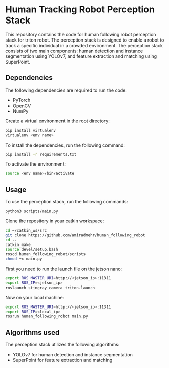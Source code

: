 Human Tracking Robot Perception Stack
=====================================

This repository contains the code for human following robot perception stack for triton robot. The perception stack is designed to enable a robot to track a specific individual in a crowded environment. The perception stack consists of two main components: human detection and instance segmentation using YOLOv7, and feature extraction and matching using SuperPoint.

Dependencies
------------

The following dependencies are required to run the code:

-   PyTorch
-   OpenCV
-   NumPy 


Create a virtual environment in the root directory:

```bash
pip install virtualenv
virtualenv <env name>
```

To install the dependencies, run the following command:

```bash
pip install -r requirements.txt
```

To activate the environment:

```bash
source <env name>/bin/activate
```

Usage
-----

To use the perception stack, run the following commands:

```bash
python3 scripts/main.py
```

Clone the repository in your catkin workspace:

```bash
cd ~/catkin_ws/src
git clone https://github.com/amiradmehr/human_following_robot
cd ..
catkin_make
source devel/setup.bash
roscd human_following_robot/scripts
chmod +x main.py
```

First you need to run the launch file on the jetson nano:

```bash
export ROS_MASTER_URI=http://<jetson_ip>:11311
export ROS_IP=<jetson_ip>
roslaunch stingray_camera triton.launch
```

Now on your local machine:

```bash
export ROS_MASTER_URI=http://<jetson_ip>:11311
export ROS_IP=<local_ip>
rosrun human_following_robot main.py
```

Algorithms used
---------------

The perception stack utilizes the following algorithms:

-   YOLOv7 for human detection and instance segmentation
-   SuperPoint for feature extraction and matching